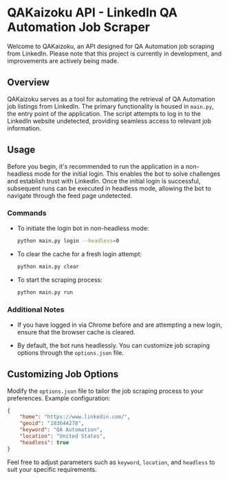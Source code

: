# QAKaizoku API - LinkedIn QA Automation Job Scraper

Welcome to QAKaizoku, an API designed for QA Automation job scraping from LinkedIn. Please note that this project is currently in development, and improvements are actively being made.

## Overview

QAKaizoku serves as a tool for automating the retrieval of QA Automation job listings from LinkedIn. The primary functionality is housed in `main.py`, the entry point of the application. The script attempts to log in to the LinkedIn website undetected, providing seamless access to relevant job information.

## Usage

Before you begin, it's recommended to run the application in a non-headless mode for the initial login. This enables the bot to solve challenges and establish trust with LinkedIn. Once the initial login is successful, subsequent runs can be executed in headless mode, allowing the bot to navigate through the feed page undetected.

### Commands

- To initiate the login bot in non-headless mode:
  ```bash
  python main.py login --headless=0
  ```

- To clear the cache for a fresh login attempt:
  ```bash
  python main.py clear
  ```

- To start the scraping process:
  ```bash
  python main.py run
  ```

### Additional Notes

- If you have logged in via Chrome before and are attempting a new login, ensure that the browser cache is cleared.

- By default, the bot runs headlessly. You can customize job scraping options through the `options.json` file.

## Customizing Job Options

Modify the `options.json` file to tailor the job scraping process to your preferences. Example configuration:

```json
{
	"home": "https://www.linkedin.com/",
	"geoid": "103644278",
	"keyword": "QA Automation",
	"location": "United States",
	"headless": true
}
```

Feel free to adjust parameters such as `keyword`, `location`, and `headless` to suit your specific requirements.